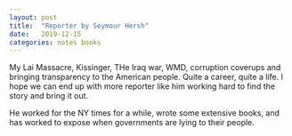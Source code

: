 ```yaml
---
layout: post
title:  "Reporter by Seymour Hersh"
date:   2019-12-15
categories: notes books
---
```


My Lai Massacre, Kissinger, THe Iraq war, WMD, corruption coverups and bringing transparency to the American people. Quite a career, quite a life. I hope we can end up with more reporter like him working hard to find the story and bring it out.

He worked for the NY times for a while, wrote some extensive books, and has worked to expose when governments are lying to their people.
